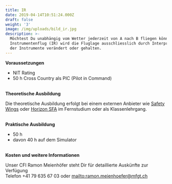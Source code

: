 ```yaml
---
title: IR
date: 2019-04-14T10:51:24.000Z
draft: false
weight: '3'
image: /img/uploads/bild_ir.jpg
description: >-
  Möchtest Du unabhängig vom Wetter jederzeit von A nach B fliegen können? Beim
  Instrumentenflug (IR) wird die Fluglage ausschliesslich durch Interpretation
  der Instrumente verändert oder gehalten.
---
```

**Voraussetzungen**

* NIT Rating
* 50 h Cross Country als PIC (Pilot in Command)

\
**Theoretische Ausbildung**

Die theoretische Ausbildung erfolgt bei einem externen Anbieter wie [Safety Wings](https://www.safetywings.ch/) oder [Horizon SFA](https://www.horizon-sfa.ch/de) im Fernstudium oder als Klassenlehrgang.

\
**Praktische Ausbildung**

* 50 h
* davon 40 h auf dem Simulator

 \
**Kosten und weitere Informationen**

Unser CFI Ramon Meienhöfer steht Dir für detaillierte Auskünfte zur Verfügung\
Telefon +41 79 635 67 03 oder <mailto:ramon.meienhoefer@mfgt.ch>
